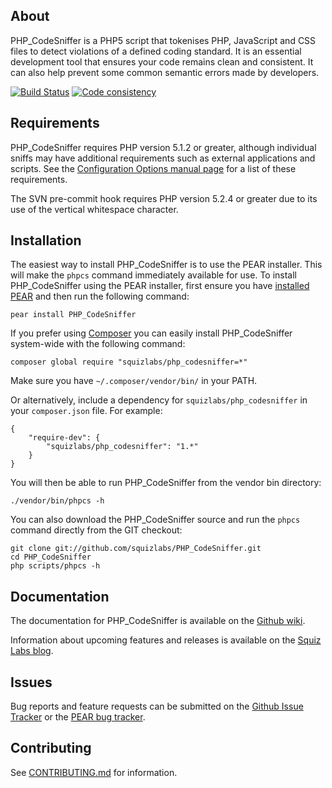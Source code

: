 About
-----

PHP\_CodeSniffer is a PHP5 script that tokenises PHP, JavaScript and CSS files to detect violations of a defined coding
standard. It is an essential development tool that ensures your code remains clean and consistent. It can also help
prevent some common semantic errors made by developers.

[![Build Status](https://travis-ci.org/squizlabs/PHP_CodeSniffer.svg?branch=master)](https://travis-ci.org/squizlabs/PHP_CodeSniffer) [![Code consistency](http://squizlabs.github.io/PHP_CodeSniffer/analysis/squizlabs/PHP_CodeSniffer/grade.svg)](http://squizlabs.github.io/PHP_CodeSniffer/analysis/squizlabs/PHP_CodeSniffer)

Requirements
------------

PHP\_CodeSniffer requires PHP version 5.1.2 or greater, although individual sniffs may have additional requirements such
as external applications and scripts. See
the [Configuration Options manual page](http://pear.php.net/manual/en/package.php.php-codesniffer.config-options.php)
for a list of these requirements.

The SVN pre-commit hook requires PHP version 5.2.4 or greater due to its use of the vertical whitespace character.

Installation
------------

The easiest way to install PHP\_CodeSniffer is to use the PEAR installer. This will make the `phpcs` command immediately
available for use. To install PHP\_CodeSniffer using the PEAR installer, first ensure you
have [installed PEAR](http://pear.php.net/manual/en/installation.getting.php) and then run the following command:

    pear install PHP_CodeSniffer

If you prefer using [Composer](http://getcomposer.org/) you can easily install PHP_CodeSniffer system-wide with the
following command:

    composer global require "squizlabs/php_codesniffer=*"

Make sure you have `~/.composer/vendor/bin/` in your PATH.

Or alternatively, include a dependency for `squizlabs/php_codesniffer` in your `composer.json` file. For example:

    {
        "require-dev": {
            "squizlabs/php_codesniffer": "1.*"
        }
    }

You will then be able to run PHP_CodeSniffer from the vendor bin directory:

    ./vendor/bin/phpcs -h

You can also download the PHP\_CodeSniffer source and run the `phpcs` command directly from the GIT checkout:

    git clone git://github.com/squizlabs/PHP_CodeSniffer.git
    cd PHP_CodeSniffer
    php scripts/phpcs -h

Documentation
-------------

The documentation for PHP\_CodeSniffer is available on
the [Github wiki](https://github.com/squizlabs/PHP_CodeSniffer/wiki).

Information about upcoming features and releases is available on
the [Squiz Labs blog](http://www.squizlabs.com/php-codesniffer).

Issues
------

Bug reports and feature requests can be submitted on
the [Github Issue Tracker](https://github.com/squizlabs/PHP_CodeSniffer/issues) or
the [PEAR bug tracker](http://pear.php.net/package/PHP_CodeSniffer/bugs).

Contributing
-------------

See [CONTRIBUTING.md](CONTRIBUTING.md) for information.